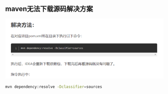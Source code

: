 ## maven无法下载源码解决方案

![image-20221118162604482](maven无法下载源码解决方案.assets/image-20221118162604482.png)

```bash
mvn dependency:resolve -Dclassifier=sources
```